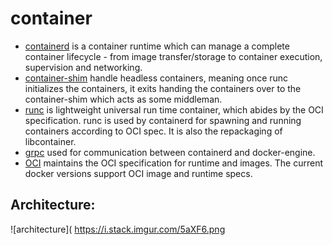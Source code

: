 # container
- [containerd](https://containerd.io/) is a container runtime which can manage a complete container lifecycle - from image transfer/storage to container execution, supervision and networking.
- [container-shim]() handle headless containers, meaning once runc initializes the containers, it exits handing the containers over to the container-shim which acts as some middleman.
- [runc](https://github.com/opencontainers/runc) is lightweight universal run time container, which abides by the OCI specification. runc is used by containerd for spawning and running containers according to OCI spec. It is also the repackaging of libcontainer.
- [grpc](https://grpc.io/) used for communication between containerd and docker-engine.
- [OCI](https://www.opencontainers.org/) maintains the OCI specification for runtime and images. The current docker versions support OCI image and runtime specs.
## Architecture:
![architecture]( https://i.stack.imgur.com/5aXF6.png
